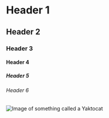 # Header 1
## Header 2
### Header 3
#### Header 4 
##### Header 5
###### Header 6
![Image of something called a Yaktocat](https://octodex.github.com/images/yaktocat.png)
